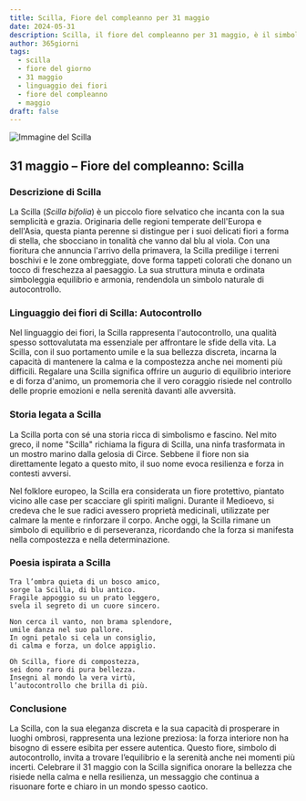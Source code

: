 ```yaml
---
title: Scilla, Fiore del compleanno per 31 maggio
date: 2024-05-31
description: Scilla, il fiore del compleanno per 31 maggio, è il simbolo di Autocontrollo. Scopri il suo significato unico, le storie affascinanti e la poesia che celebra la sua bellezza.
author: 365giorni
tags:
  - scilla
  - fiore del giorno
  - 31 maggio
  - linguaggio dei fiori
  - fiore del compleanno
  - maggio
draft: false
---
```


![Immagine del Scilla](https://cdn.pixabay.com/photo/2020/01/23/07/40/squill-4787085_1280.jpg)

## 31 maggio – Fiore del compleanno: Scilla

### Descrizione di Scilla

La Scilla (_Scilla bifolia_) è un piccolo fiore selvatico che incanta con la sua semplicità e grazia. Originaria delle regioni temperate dell'Europa e dell'Asia, questa pianta perenne si distingue per i suoi delicati fiori a forma di stella, che sbocciano in tonalità che vanno dal blu al viola. Con una fioritura che annuncia l'arrivo della primavera, la Scilla predilige i terreni boschivi e le zone ombreggiate, dove forma tappeti colorati che donano un tocco di freschezza al paesaggio. La sua struttura minuta e ordinata simboleggia equilibrio e armonia, rendendola un simbolo naturale di autocontrollo.

### Linguaggio dei fiori di Scilla: Autocontrollo

Nel linguaggio dei fiori, la Scilla rappresenta l'autocontrollo, una qualità spesso sottovalutata ma essenziale per affrontare le sfide della vita. La Scilla, con il suo portamento umile e la sua bellezza discreta, incarna la capacità di mantenere la calma e la compostezza anche nei momenti più difficili. Regalare una Scilla significa offrire un augurio di equilibrio interiore e di forza d'animo, un promemoria che il vero coraggio risiede nel controllo delle proprie emozioni e nella serenità davanti alle avversità.

### Storia legata a Scilla

La Scilla porta con sé una storia ricca di simbolismo e fascino. Nel mito greco, il nome "Scilla" richiama la figura di Scilla, una ninfa trasformata in un mostro marino dalla gelosia di Circe. Sebbene il fiore non sia direttamente legato a questo mito, il suo nome evoca resilienza e forza in contesti avversi.

Nel folklore europeo, la Scilla era considerata un fiore protettivo, piantato vicino alle case per scacciare gli spiriti maligni. Durante il Medioevo, si credeva che le sue radici avessero proprietà medicinali, utilizzate per calmare la mente e rinforzare il corpo. Anche oggi, la Scilla rimane un simbolo di equilibrio e di perseveranza, ricordando che la forza si manifesta nella compostezza e nella determinazione.

### Poesia ispirata a Scilla

```
Tra l’ombra quieta di un bosco amico,  
sorge la Scilla, di blu antico.  
Fragile appoggio su un prato leggero,  
svela il segreto di un cuore sincero.  

Non cerca il vanto, non brama splendore,  
umile danza nel suo pallore.  
In ogni petalo si cela un consiglio,  
di calma e forza, un dolce appiglio.  

Oh Scilla, fiore di compostezza,  
sei dono raro di pura bellezza.  
Insegni al mondo la vera virtù,  
l’autocontrollo che brilla di più.  
```

### Conclusione

La Scilla, con la sua eleganza discreta e la sua capacità di prosperare in luoghi ombrosi, rappresenta una lezione preziosa: la forza interiore non ha bisogno di essere esibita per essere autentica. Questo fiore, simbolo di autocontrollo, invita a trovare l’equilibrio e la serenità anche nei momenti più incerti. Celebrare il 31 maggio con la Scilla significa onorare la bellezza che risiede nella calma e nella resilienza, un messaggio che continua a risuonare forte e chiaro in un mondo spesso caotico.
